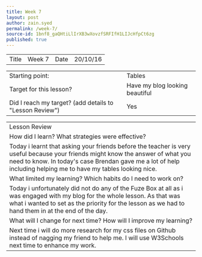 ```yaml
---
title: Week 7
layout: post
author: zain.syed
permalink: /week-7/
source-id: 1bnf8_gaQHtiLlIrXB3wXovzfSRFIfH1LIJcHfpCt6zg
published: true
---
```

<table>
  <tr>
    <td>Title</td>
    <td>Week 7</td>
    <td>Date</td>
    <td>20/10/16</td>
  </tr>
</table>


<table>
  <tr>
    <td>Starting point:</td>
    <td>Tables</td>
  </tr>
  <tr>
    <td>Target for this lesson?</td>
    <td>Have my blog looking beautiful</td>
  </tr>
  <tr>
    <td>Did I reach my target? 
(add details to "Lesson Review")</td>
    <td>Yes</td>
  </tr>
</table>


<table>
  <tr>
    <td>Lesson Review</td>
  </tr>
  <tr>
    <td>How did I learn? What strategies were effective? </td>
  </tr>
  <tr>
    <td>Today i learnt that asking your friends before the teacher is very useful because your friends might know the answer of what you need to know. In today's case Brendan gave me a lot of help including helping me to have my tables looking nice.</td>
  </tr>
  <tr>
    <td>What limited my learning? Which habits do I need to work on? </td>
  </tr>
  <tr>
    <td>Today i unfortunately did not do any of the Fuze Box at all as i was engaged with my blog for the whole lesson. As that was what i wanted to set as the priority for the lesson as we had to hand them in at the end of the day.</td>
  </tr>
  <tr>
    <td>What will I change for next time? How will I improve my learning?</td>
  </tr>
  <tr>
    <td>Next time i will do more research for my css files on Github instead of nagging my friend to help me. I will use W3Schools next time to enhance my work.</td>
  </tr>
</table>



